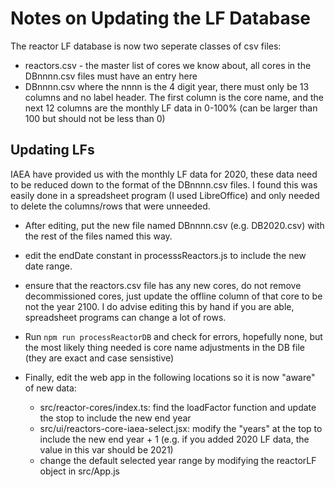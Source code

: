 # Notes on Updating the LF Database
The reactor LF database is now two seperate classes of csv files:

* reactors.csv - the master list of cores we know about, all cores in the DBnnnn.csv files must have an entry here
* DBnnnn.csv where the nnnn is the 4 digit year, there must only be 13 columns and no label header. The first column is the core name, and the next 12 columns are the monthly LF data in 0-100% (can be larger than 100 but should not be less than 0)

## Updating LFs
IAEA have provided us with the monthly LF data for 2020, these data need to be reduced down to the format of the DBnnnn.csv files.
I found this was easily done in a spreadsheet program (I used LibreOffice) and only needed to delete the columns/rows that were unneeded.

* After editing, put the new file named DBnnnn.csv (e.g. DB2020.csv) with the rest of the files named this way.
* edit the endDate constant in processsReactors.js to include the new date range.
* ensure that the reactors.csv file has any new cores, do not remove decommissioned cores, just update the offline column of that core to be not the year 2100. I do advise editing this by hand if you are able, spreadsheet programs can change a lot of rows.
* Run `npm run processReactorDB` and check for errors, hopefully none, but the most likely thing needed is core name adjustments in the DB file (they are exact and case sensistive)

* Finally, edit the web app in the following locations so it is now "aware" of new data:
  * src/reactor-cores/index.ts: find the loadFactor function and update the stop to include the new end year
  * src/ui/reactors-core-iaea-select.jsx: modify the "years" at the top to include the new end year + 1 (e.g. if you added 2020 LF data, the value in this var should be 2021)
  * change the default selected year range by modifying the reactorLF object in src/App.js
